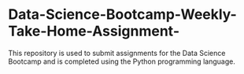 # Data-Science-Bootcamp-Weekly-Take-Home-Assignment-
This repository is used to submit assignments for the Data Science Bootcamp and is completed using the Python programming language.
